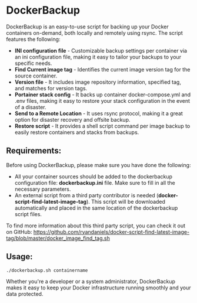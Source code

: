 # DockerBackup

DockerBackup is an easy-to-use script for backing up your Docker containers on-demand, both locally and remotely using rsync. The script features the following:

- **INI configuration file** - Customizable backup settings per container via an ini configuration file, making it easy to tailor your backups to your specific needs.
- **Find Current image tag** - Identifies the current image version tag for the source container.
- **Version file** - It includes image repository information, specified tag, and matches for version tags.
- **Portainer stack config** - It backs up container docker-compose.yml and .env files, making it easy to restore your stack configuration in the event of a disaster.
- **Send to a Remote Location** - It uses rsync protocol, making it a great option for disaster recovery and offsite backup.
- **Restore script** - It provides a shell script command per image backup to easily restore containers and stacks from backups.

## Requirements:
Before using DockerBackup, please make sure you have done the following:

- All your container sources should be added to the dockerbackup configuration file: **dockerbackup.ini** file. Make sure to fill in all the necessary parameters.
- An external script from a third party contributor is needed (**docker-script-find-latest-image-tag**). This script will be downloaded automatically and placed in the same location of the dockerbackup script files.

To find more information about this third party script, you can check it out on GitHub:
https://github.com/ryandaniels/docker-script-find-latest-image-tag/blob/master/docker_image_find_tag.sh

## Usage:
```
./dockerbackup.sh containername
```

Whether you're a developer or a system administrator, DockerBackup makes it easy to keep your Docker infrastructure running smoothly and your data protected.
